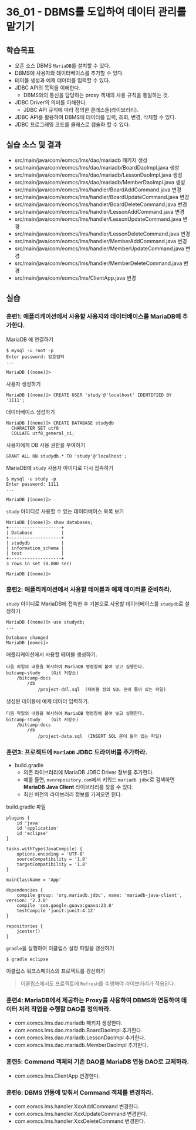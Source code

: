 # 36_01 - DBMS를 도입하여 데이터 관리를 맡기기

## 학습목표

- 오픈 소스 DBMS `MariaDB`를 설치할 수 있다.
- DBMS에 사용자와 데이터베이스를 추가할 수 있다.
- 테이블 생성과 예제 데이터를 입력할 수 있다.
- JDBC API의 목적을 이해한다.
  - DBMS와의 통신을 담당하는 proxy 객체의 사용 규칙을 통일하는 것.
- JDBC Driver의 의미를 이해한다.
  - JDBC API 규칙에 따라 정의한 클래스들(라이브러리).
- JDBC API를 활용하여 DBMS에 데이터를 입력, 조회, 변경, 삭제할 수 있다.
- JDBC 프로그래밍 코드를 클래스로 캡슐화 할 수 있다.

## 실습 소스 및 결과

- src/main/java/com/eomcs/lms/dao/mariadb 패키지 생성
- src/main/java/com/eomcs/lms/dao/mariadb/BoardDaoImpl.java 생성
- src/main/java/com/eomcs/lms/dao/mariadb/LessonDaoImpl.java 생성
- src/main/java/com/eomcs/lms/dao/mariadb/MemberDaoImpl.java 생성
- src/main/java/com/eomcs/lms/handler/BoardAddCommand.java 변경
- src/main/java/com/eomcs/lms/handler/BoardUpdateCommand.java 변경
- src/main/java/com/eomcs/lms/handler/BoardDeleteCommand.java 변경
- src/main/java/com/eomcs/lms/handler/LessonAddCommand.java 변경
- src/main/java/com/eomcs/lms/handler/LessonUpdateCommand.java 변경
- src/main/java/com/eomcs/lms/handler/LessonDeleteCommand.java 변경
- src/main/java/com/eomcs/lms/handler/MemberAddCommand.java 변경
- src/main/java/com/eomcs/lms/handler/MemberUpdateCommand.java 변경
- src/main/java/com/eomcs/lms/handler/MemberDeleteCommand.java 변경
- src/main/java/com/eomcs/lms/ClientApp.java 변경

## 실습  

### 훈련1: 애플리케이션에서 사용할 사용자와 데이터베이스를 MariaDB에 추가한다.

MariaDB 에 연결하기 

```
$ mysql -u root -p
Enter password: 암호입력
...

MariaDB [(none)]>
```

사용자 생성하기
```
MariaDB [(none)]> CREATE USER 'study'@'localhost' IDENTIFIED BY '1111';
```

데이터베이스 생성하기
```
MariaDB [(none)]> CREATE DATABASE studydb
  CHARACTER SET utf8
  COLLATE utf8_general_ci;
```

사용자에게 DB 사용 권한을 부여하기
```
GRANT ALL ON studydb.* TO 'study'@'localhost';
```

MariaDB에 `study` 사용자 아이디로 다시 접속하기
```
$ mysql -u study -p
Enter password: 1111
...

MariaDB [(none)]>
```

`study` 아이디로 사용할 수 있는 데이터베이스 목록 보기
```
MariaDB [(none)]> show databases;
+--------------------+
| Database           |
+--------------------+
| studydb            |
| information_schema |
| test               |
+--------------------+
3 rows in set (0.000 sec)

MariaDB [(none)]> 
```



### 훈련2: 애플리케이션에서 사용할 테이블과 예제 데이터를 준비하라.

`study` 아이디로 MariaDB에 접속한 후 기본으로 사용할 데이터베이스를 `studydb`로 설정하기
```
MariaDB [(none)]> use studydb;
...

Database changed
MariaDB [eomcs]> 
``` 

애플리케이션에서 사용할 테이블 생성하기. 
```
다음 파일의 내용을 복사하여 MariaDB 명령창에 붙여 넣고 실행한다.
bitcamp-study    (Git 저장소)
    /bitcamp-docs   
        /db
            /project-ddl.sql  (테이블 정의 SQL 문이 들어 있는 파일)
```

생성된 테이블에 예제 데이터 입력하기. 
```
다음 파일의 내용을 복사하여 MariaDB 명령창에 붙여 넣고 실행한다.
bitcamp-study    (Git 저장소)
    /bitcamp-docs   
        /db
            /project-data.sql  (INSERT SQL 문이 들어 있는 파일)
```

### 훈련3: 프로젝트에 `MariaDB` JDBC 드라이버를 추가하라.

- build.gradle
    - 의존 라이브러리에 MariaDB JDBC Driver 정보를 추가한다.
    - 예를 들면, `mvnrepository.com`에서 키워드 `mariadb jdbc`로 검색하면 **MariaDB Java Client** 라이브러리를 찾을 수 있다.
    - 최신 버전의 라이브러리 정보를 가져오면 된다.

build.gradle 파일
```
plugins {
    id 'java'
    id 'application'
    id 'eclipse'
}

tasks.withType(JavaCompile) {
    options.encoding = 'UTF-8'
    sourceCompatibility = '1.8'
    targetCompatibility = '1.8'
}

mainClassName = 'App'

dependencies {
    compile group: 'org.mariadb.jdbc', name: 'mariadb-java-client', version: '2.3.0'
    compile 'com.google.guava:guava:23.0'
    testCompile 'junit:junit:4.12'
}

repositories {
    jcenter()
}
```

`gradle`을 실행하여 이클립스 설정 파일을 갱신하기
```
$ gradle eclipse
```

이클립스 워크스페이스의 프로젝트를 갱신하기
> 이클립스에서도 프로젝트에 `Refresh`를 수행해야 라이브러리가 적용된다.

### 훈련4: MariaDB에서 제공하는 Proxy를 사용하여 DBMS와 연동하여 데이터 처리 작업을 수행할 DAO를 정의하라.

- com.eomcs.lms.dao.mariadb 패키지 생성한다.
- com.eomcs.lms.dao.mariadb.BoardDaoImpl 추가한다.
- com.eomcs.lms.dao.mariadb.LessonDaoImpl 추가한다.
- com.eomcs.lms.dao.mariadb.MemberDaoImpl 추가한다.

### 훈련5: Command 객체의 기존 DAO를 MariaDB 연동 DAO로 교체하라. 

- com.eomcs.lms.ClientApp 변경한다.

### 훈련6: DBMS 연동에 맞춰서 Command 객체를 변경하라.

- com.eomcs.lms.handler.XxxAddCommand 변경한다.
- com.eomcs.lms.handler.XxxUpdateCommand 변경한다.
- com.eomcs.lms.handler.XxxDeleteCommand 변경한다.


